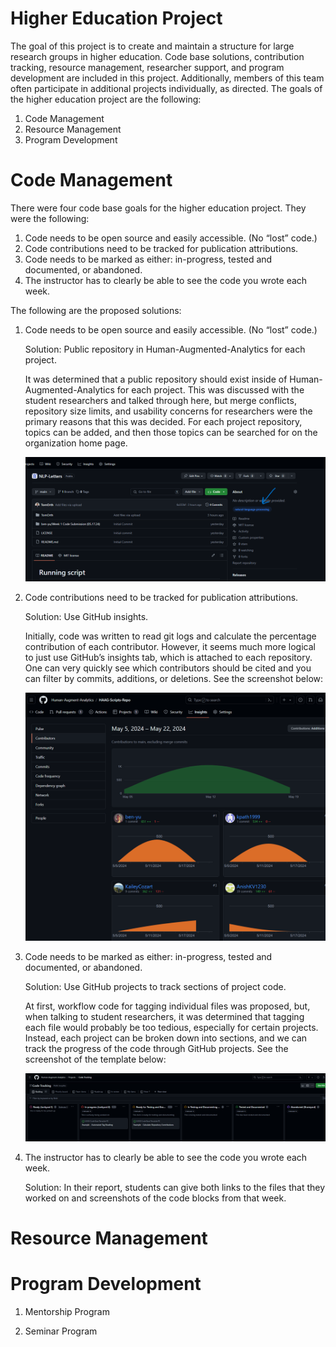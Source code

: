 # Higher Education Project

The goal of this project is to create and maintain a structure for large research groups in higher education. Code base solutions, contribution tracking, resource management, researcher support, and program development are included in this project. Additionally, members of this team often participate in additional projects individually, as directed. The goals of the higher education project are the following:

1) Code Management
2) Resource Management
3) Program Development

# Code Management

There were four code base goals for the higher education project. They were the following:

1) Code needs to be open source and easily accessible. (No “lost” code.)
2) Code contributions need to be tracked for publication attributions. 
3) Code needs to be marked as either: in-progress, tested and documented, or abandoned.
4) The instructor has to clearly be able to see the code you wrote each week. 

The following are the proposed solutions: 

1) Code needs to be open source and easily accessible. (No “lost” code.)

    Solution: Public repository in Human-Augmented-Analytics for each project.

    It was determined that a public repository should exist inside of Human-Augmented-Analytics for each project. This was discussed with the student researchers and talked through here, but merge conflicts, repository size limits, and usability concerns for researchers were the primary reasons that this was decided. For each project repository, topics can be added, and then those topics can be searched for on the organization home page.

    ![](https://github.com/Human-Augment-Analytics/Higher-Ed/blob/main/Higher%20Ed%20Files%20and%20Code/imgs/code_base_1.PNG)

2) Code contributions need to be tracked for publication attributions. 

    Solution: Use GitHub insights.

    Initially, code was written to read git logs and calculate the percentage contribution of each contributor. However, it seems much more logical to just use GitHub’s insights tab, which is attached to each repository. One can very quickly see which contributors should be cited and you can filter by commits, additions, or deletions. See the screenshot below:

    ![](https://github.com/Human-Augment-Analytics/Higher-Ed/blob/main/Higher%20Ed%20Files%20and%20Code/imgs/code_base_2.PNG)

3) Code needs to be marked as either: in-progress, tested and documented, or abandoned.

    Solution: Use GitHub projects to track sections of project code.

    At first, workflow code for tagging individual files was proposed, but, when talking to student researchers, it was determined that tagging each file would probably be too tedious, especially for certain projects. Instead, each project can be broken down into sections, and we can track the progress of the code through GitHub projects. See the screenshot of the template below:

    ![](https://github.com/Human-Augment-Analytics/Higher-Ed/blob/main/Higher%20Ed%20Files%20and%20Code/imgs/code_base_3.PNG)

4) The instructor has to clearly be able to see the code you wrote each week. 

    Solution: In their report, students can give both links to the files that they worked on and screenshots of the code blocks from that week.

# Resource Management

# Program Development

1) Mentorship Program

2) Seminar Program

